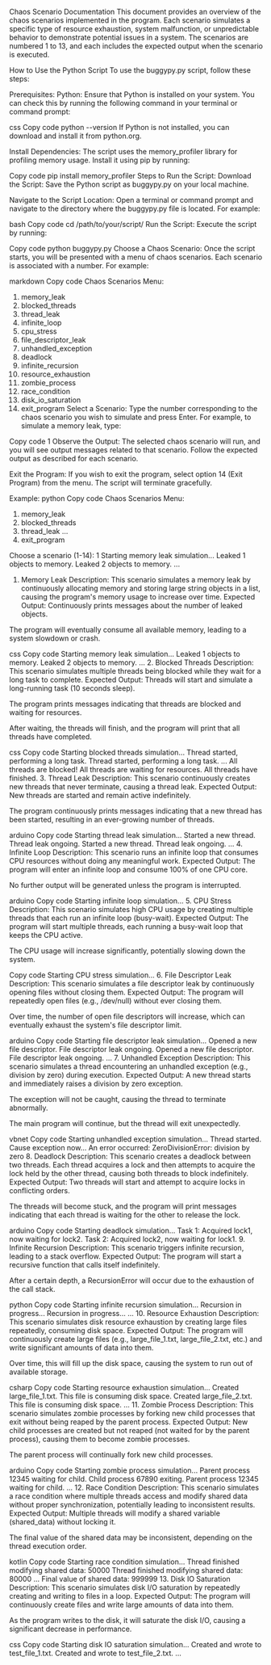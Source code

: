 
Chaos Scenario Documentation
This document provides an overview of the chaos scenarios implemented in the program. Each scenario simulates a specific type of resource exhaustion, system malfunction, or unpredictable behavior to demonstrate potential issues in a system. The scenarios are numbered 1 to 13, and each includes the expected output when the scenario is executed.

How to Use the Python Script
To use the buggypy.py script, follow these steps:

Prerequisites:
Python: Ensure that Python is installed on your system. You can check this by running the following command in your terminal or command prompt:

css
Copy code
python --version
If Python is not installed, you can download and install it from python.org.

Install Dependencies: The script uses the memory_profiler library for profiling memory usage. Install it using pip by running:

Copy code
pip install memory_profiler
Steps to Run the Script:
Download the Script: Save the Python script as buggypy.py on your local machine.

Navigate to the Script Location: Open a terminal or command prompt and navigate to the directory where the buggypy.py file is located. For example:

bash
Copy code
cd /path/to/your/script/
Run the Script: Execute the script by running:

Copy code
python buggypy.py
Choose a Chaos Scenario: Once the script starts, you will be presented with a menu of chaos scenarios. Each scenario is associated with a number. For example:

markdown
Copy code
Chaos Scenarios Menu:
1. memory_leak
2. blocked_threads
3. thread_leak
4. infinite_loop
5. cpu_stress
6. file_descriptor_leak
7. unhandled_exception
8. deadlock
9. infinite_recursion
10. resource_exhaustion
11. zombie_process
12. race_condition
13. disk_io_saturation
14. exit_program
Select a Scenario: Type the number corresponding to the chaos scenario you wish to simulate and press Enter. For example, to simulate a memory leak, type:

Copy code
1
Observe the Output: The selected chaos scenario will run, and you will see output messages related to that scenario. Follow the expected output as described for each scenario.

Exit the Program: If you wish to exit the program, select option 14 (Exit Program) from the menu. The script will terminate gracefully.

Example:
python
Copy code
Chaos Scenarios Menu:
1. memory_leak
2. blocked_threads
3. thread_leak
...
14. exit_program

Choose a scenario (1-14): 1
Starting memory leak simulation...
Leaked 1 objects to memory.
Leaked 2 objects to memory.
...

1. Memory Leak
Description: This scenario simulates a memory leak by continuously allocating memory and storing large string objects in a list, causing the program's memory usage to increase over time.
Expected Output:
Continuously prints messages about the number of leaked objects.

The program will eventually consume all available memory, leading to a system slowdown or crash.

css
Copy code
Starting memory leak simulation...
Leaked 1 objects to memory.
Leaked 2 objects to memory.
...
2. Blocked Threads
Description: This scenario simulates multiple threads being blocked while they wait for a long task to complete.
Expected Output:
Threads will start and simulate a long-running task (10 seconds sleep).

The program prints messages indicating that threads are blocked and waiting for resources.

After waiting, the threads will finish, and the program will print that all threads have completed.

css
Copy code
Starting blocked threads simulation...
Thread started, performing a long task.
Thread started, performing a long task.
...
All threads are blocked! All threads are waiting for resources.
All threads have finished.
3. Thread Leak
Description: This scenario continuously creates new threads that never terminate, causing a thread leak.
Expected Output:
New threads are started and remain active indefinitely.

The program continuously prints messages indicating that a new thread has been started, resulting in an ever-growing number of threads.

arduino
Copy code
Starting thread leak simulation...
Started a new thread. Thread leak ongoing.
Started a new thread. Thread leak ongoing.
...
4. Infinite Loop
Description: This scenario runs an infinite loop that consumes CPU resources without doing any meaningful work.
Expected Output:
The program will enter an infinite loop and consume 100% of one CPU core.

No further output will be generated unless the program is interrupted.

arduino
Copy code
Starting infinite loop simulation...
5. CPU Stress
Description: This scenario simulates high CPU usage by creating multiple threads that each run an infinite loop (busy-wait).
Expected Output:
The program will start multiple threads, each running a busy-wait loop that keeps the CPU active.

The CPU usage will increase significantly, potentially slowing down the system.

Copy code
Starting CPU stress simulation...
6. File Descriptor Leak
Description: This scenario simulates a file descriptor leak by continuously opening files without closing them.
Expected Output:
The program will repeatedly open files (e.g., /dev/null) without ever closing them.

Over time, the number of open file descriptors will increase, which can eventually exhaust the system's file descriptor limit.

arduino
Copy code
Starting file descriptor leak simulation...
Opened a new file descriptor. File descriptor leak ongoing.
Opened a new file descriptor. File descriptor leak ongoing.
...
7. Unhandled Exception
Description: This scenario simulates a thread encountering an unhandled exception (e.g., division by zero) during execution.
Expected Output:
A new thread starts and immediately raises a division by zero exception.

The exception will not be caught, causing the thread to terminate abnormally.

The main program will continue, but the thread will exit unexpectedly.

vbnet
Copy code
Starting unhandled exception simulation...
Thread started. Cause exception now...
An error occurred: ZeroDivisionError: division by zero
8. Deadlock
Description: This scenario creates a deadlock between two threads. Each thread acquires a lock and then attempts to acquire the lock held by the other thread, causing both threads to block indefinitely.
Expected Output:
Two threads will start and attempt to acquire locks in conflicting orders.

The threads will become stuck, and the program will print messages indicating that each thread is waiting for the other to release the lock.

arduino
Copy code
Starting deadlock simulation...
Task 1: Acquired lock1, now waiting for lock2.
Task 2: Acquired lock2, now waiting for lock1.
9. Infinite Recursion
Description: This scenario triggers infinite recursion, leading to a stack overflow.
Expected Output:
The program will start a recursive function that calls itself indefinitely.

After a certain depth, a RecursionError will occur due to the exhaustion of the call stack.

python
Copy code
Starting infinite recursion simulation...
Recursion in progress...
Recursion in progress...
...
10. Resource Exhaustion
Description: This scenario simulates disk resource exhaustion by creating large files repeatedly, consuming disk space.
Expected Output:
The program will continuously create large files (e.g., large_file_1.txt, large_file_2.txt, etc.) and write significant amounts of data into them.

Over time, this will fill up the disk space, causing the system to run out of available storage.

csharp
Copy code
Starting resource exhaustion simulation...
Created large_file_1.txt. This file is consuming disk space.
Created large_file_2.txt. This file is consuming disk space.
...
11. Zombie Process
Description: This scenario simulates zombie processes by forking new child processes that exit without being reaped by the parent process.
Expected Output:
New child processes are created but not reaped (not waited for by the parent process), causing them to become zombie processes.

The parent process will continually fork new child processes.

arduino
Copy code
Starting zombie process simulation...
Parent process 12345 waiting for child.
Child process 67890 exiting.
Parent process 12345 waiting for child.
...
12. Race Condition
Description: This scenario simulates a race condition where multiple threads access and modify shared data without proper synchronization, potentially leading to inconsistent results.
Expected Output:
Multiple threads will modify a shared variable (shared_data) without locking it.

The final value of the shared data may be inconsistent, depending on the thread execution order.

kotlin
Copy code
Starting race condition simulation...
Thread finished modifying shared data: 50000
Thread finished modifying shared data: 80000
...
Final value of shared data: 999999
13. Disk IO Saturation
Description: This scenario simulates disk I/O saturation by repeatedly creating and writing to files in a loop.
Expected Output:
The program will continuously create files and write large amounts of data into them.

As the program writes to the disk, it will saturate the disk I/O, causing a significant decrease in performance.

css
Copy code
Starting disk IO saturation simulation...
Created and wrote to test_file_1.txt.
Created and wrote to test_file_2.txt.
...
